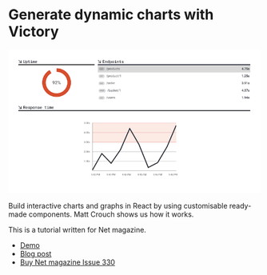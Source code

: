 # Generate dynamic charts with Victory

![Example screenshot][example screenshot]

Build interactive charts and graphs in React by using customisable ready-made components. Matt Crouch shows us how it works.

This is a tutorial written for Net magazine.

- [Demo][demo]
- [Blog post][blog post]
- [Buy Net magazine Issue 330][net magazine]

[demo]: https://mattcrouch.github.io/victoryexample/
[blog post]: https://mattcrouch.github.io/blog/2020/02/generate-dynamic-charts-with-victory/
[net magazine]: https://www.myfavouritemagazines.co.uk/design/net-magazine-back-issues/net-april-2020-issue-330/

[example screenshot]: screenshot.png
